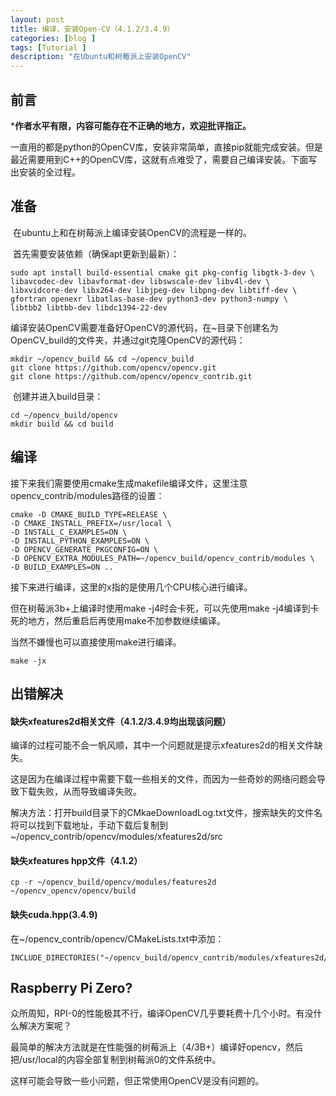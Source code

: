 ```yaml
---
layout: post
title: 编译、安装Open-CV（4.1.2/3.4.9）
categories: [blog ]
tags: [Tutorial ]
description: "在Ubuntu和树莓派上安装OpenCV"
---
```

## 前言
***作者水平有限，内容可能存在不正确的地方，欢迎批评指正。**

​	一直用的都是python的OpenCV库，安装非常简单，直接pip就能完成安装。但是最近需要用到C++的OpenCV库，这就有点难受了，需要自己编译安装。下面写出安装的全过程。



## 准备

​	在ubuntu上和在树莓派上编译安装OpenCV的流程是一样的。

​	首先需要安装依赖（确保apt更新到最新）：

```
sudo apt install build-essential cmake git pkg-config libgtk-3-dev \
libavcodec-dev libavformat-dev libswscale-dev libv4l-dev \
libxvidcore-dev libx264-dev libjpeg-dev libpng-dev libtiff-dev \
gfortran openexr libatlas-base-dev python3-dev python3-numpy \
libtbb2 libtbb-dev libdc1394-22-dev
```

​	编译安装OpenCV需要准备好OpenCV的源代码，在~目录下创建名为OpenCV_build的文件夹，并通过git克隆OpenCV的源代码：

```
mkdir ~/opencv_build && cd ~/opencv_build
git clone https://github.com/opencv/opencv.git
git clone https://github.com/opencv/opencv_contrib.git
```

​	创建并进入build目录：

```
cd ~/opencv_build/opencv
mkdir build && cd build
```

## 编译

接下来我们需要使用cmake生成makefile编译文件，这里注意opencv_contrib/modules路径的设置：

```
cmake -D CMAKE_BUILD_TYPE=RELEASE \
-D CMAKE_INSTALL_PREFIX=/usr/local \
-D INSTALL_C_EXAMPLES=ON \
-D INSTALL_PYTHON_EXAMPLES=ON \
-D OPENCV_GENERATE_PKGCONFIG=ON \
-D OPENCV_EXTRA_MODULES_PATH=~/opencv_build/opencv_contrib/modules \
-D BUILD_EXAMPLES=ON ..
```

接下来进行编译，这里的x指的是使用几个CPU核心进行编译。

但在树莓派3b+上编译时使用make -j4时会卡死，可以先使用make -j4编译到卡死的地方，然后重启后再使用make不加参数继续编译。

当然不嫌慢也可以直接使用make进行编译。

```
make -jx
```

## 出错解决

#### 缺失xfeatures2d相关文件（4.1.2/3.4.9均出现该问题）

编译的过程可能不会一帆风顺，其中一个问题就是提示xfeatures2d的相关文件缺失。

这是因为在编译过程中需要下载一些相关的文件，而因为一些奇妙的网络问题会导致下载失败，从而导致编译失败。

解决方法：打开build目录下的CMkaeDownloadLog.txt文件，搜索缺失的文件名将可以找到下载地址，手动下载后复制到~/opencv_contrib/opencv/modules/xfeatures2d/src

#### 缺失xfeatures hpp文件（4.1.2）

```
cp -r ~/opencv_build/opencv/modules/features2d ~/opencv_opencv/opencv/build
```

#### 缺失cuda.hpp(3.4.9)

在~/opencv_contrib/opencv/CMakeLists.txt中添加：

```
INCLUDE_DIRECTORIES("~/opencv_build/opencv_contrib/modules/xfeatures2d/include")
```

## Raspberry Pi Zero?

众所周知，RPI-0的性能极其不行，编译OpenCV几乎要耗费十几个小时。有没什么解决方案呢？

最简单的解决方法就是在性能强的树莓派上（4/3B+）编译好opencv，然后把/usr/local的内容全部复制到树莓派0的文件系统中。

这样可能会导致一些小问题，但正常使用OpenCV是没有问题的。